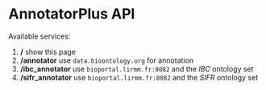AnnotatorPlus API
=================

Available services:

  1. **/**          show this page
  2. **/annotator** use `data.bioontology.org` for annotation
  3. **/ibc_annotator** use `bioportal.lirmm.fr:8082` and the *IBC* ontology set
  4. **/sifr_annotator** use `bioportal.lirmm.fr:8082` and the *SIFR* ontology set
